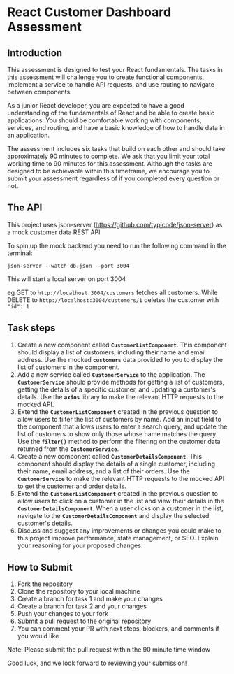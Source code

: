 # React Customer Dashboard Assessment

## Introduction

This assessment is designed to test your React fundamentals. The tasks in this assessment will challenge you to create functional components, implement a service to handle API requests, and use routing to navigate between components.

As a junior React developer, you are expected to have a good understanding of the fundamentals of React and be able to create basic applications. You should be comfortable working with components, services, and routing, and have a basic knowledge of how to handle data in an application.

The assessment includes six tasks that build on each other and should take approximately 90 minutes to complete. We ask that you limit your total working time to 90 minutes for this assessment. Although the tasks are designed to be achievable within this timeframe, we encourage you to submit your assessment regardless of if you completed every question or not.

## The API

This project uses json-server (https://github.com/typicode/json-server) as a mock customer data REST API 

To spin up the mock backend you need to run the following command in the terminal:

`json-server --watch db.json --port 3004`

This will start a local server on port 3004

eg GET to `http://localhost:3004/customers` fetches all customers. While DELETE to `http://localhost:3004/customers/1` deletes the customer with `"id": 1`

## Task steps

1. Create a new component called **`CustomerListComponent`**. This component should display a list of customers, including their name and email address. Use the mocked **`customers`** data provided to you to display the list of customers in the component.
2. Add a new service called **`CustomerService`** to the application. The **`CustomerService`** should provide methods for getting a list of customers, getting the details of a specific customer, and updating a customer's details. Use the **`axios`** library to make the relevant HTTP requests to the mocked API.
3. Extend the **`CustomerListComponent`** created in the previous question to allow users to filter the list of customers by name. Add an input field to the component that allows users to enter a search query, and update the list of customers to show only those whose name matches the query. Use the **`filter()`** method to perform the filtering on the customer data returned from the **`CustomerService`**.
4. Create a new component called **`CustomerDetailsComponent`**. This component should display the details of a single customer, including their name, email address, and a list of their orders. Use the **`CustomerService`** to make the relevant HTTP requests to the mocked API to get the customer and order details.
5. Extend the **`CustomerListComponent`** created in the previous question to allow users to click on a customer in the list and view their details in the **`CustomerDetailsComponent`**. When a user clicks on a customer in the list, navigate to the **`CustomerDetailsComponent`** and display the selected customer's details.
6. Discuss and suggest any improvements or changes you could make to this project improve performance, state management, or SEO. Explain your reasoning for your proposed changes.

## How to Submit

1. Fork the repository
2. Clone the repository to your local machine
3. Create a branch for task 1 and make your changes 
4. Create a branch for task 2 and your changes
4. Push your changes to your fork
5. Submit a pull request to the original repository
6. You can comment your PR with next steps, blockers, and comments if you would like

Note: Please submit the pull request within the 90 minute time window

Good luck, and we look forward to reviewing your submission!